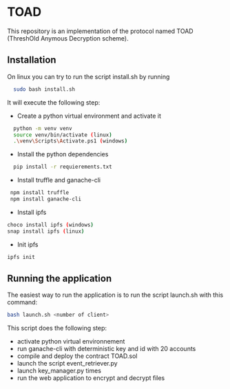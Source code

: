 # TOAD

This repository is an implementation of the protocol named TOAD (ThreshOld Anymous Decryption scheme).

## Installation
On linux you can try to run the script install.sh by running
```bash
  sudo bash install.sh
 ```
 It will execute the following step:
+ Create a python virtual environment and activate it
```bash
  python -m venv venv
  source venv/bin/activate (linux)
  .\venv\Scripts\Activate.ps1 (windows)
```
+ Install the python dependencies
```bash
  pip install -r requierements.txt
 ```
 + Install truffle and ganache-cli
 ```bash
  npm install truffle
  npm install ganache-cli
 ```
 + Install ipfs
 ```bash
 choco install ipfs (windows)
 snap install ipfs (linux)
 ```
 + Init ipfs
 ```bash
 ipfs init
 ```
 
 ## Running the application
 The easiest way to run the application is to run the script launch.sh
 with this command:
 ```bash
 bash launch.sh <number of client>
 ```
 This script does the following step:
  + activate python virtual environnement
  + run ganache-cli with deterministic key and id with 20 accounts
  + compile and deploy the contract TOAD.sol
  + launch the script event_retriever.py
  + launch key_manager.py <number of client> times
  + run the web application to encrypt and decrypt files
